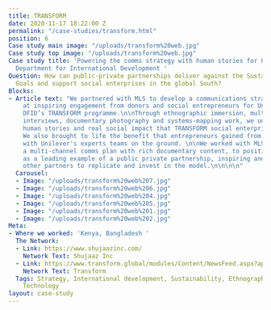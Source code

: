 ```yaml
---
title: TRANSFORM
date: 2020-11-17 18:22:00 Z
permalink: "/case-studies/transform.html"
position: 6
Case study main image: "/uploads/transform%20web.jpg"
Case study top image: "/uploads/transform%20web.jpg"
Case study title: 'Powering the comms strategy with human stories for Unilever and
  Department for International Development '
Question: How can public-private partnerships deliver against the Sustainable Development
  Goals and support social enterprises in the global South?
Blocks:
- Article text: "We partnered with MLS to develop a communications strategy aimed
    at inspiring engagement from donors and social entrepreneurs for Unilever and
    DFID’s TRANSFORM programme.\n\nThrough ethnographic immersion, multi-stakeholder
    interviews, documentary photography and systems-mapping work, we uncovered the
    human stories and real social impact that TRANSFORM social enterprises were making.
    We also brought to life the benefit that entrepreneurs gained from partnering
    with Unilever's experts teams on the ground. \n\nWe worked with MLS to populate
    a multi-channel comms plan with rich documentary content, to position TRANSFORM
    as a leading example of a public private partnership, inspiring and equipping
    other partners to replicate and invest in the model.\n\n\n\n"
  Carousel:
  - Image: "/uploads/transform%20web%207.jpg"
  - Image: "/uploads/transform%20web%206.jpg"
  - Image: "/uploads/transform%20web%204.jpg"
  - Image: "/uploads/transform%20web%205.jpg"
  - Image: "/uploads/transform%20web%201.jpg"
  - Image: "/uploads/transform%20web%202.jpg"
Meta:
- Where we worked: 'Kenya, Bangladesh '
  The Network:
  - Link: https://www.shujaazinc.com/
    Network Text: Shujaaz Inc
  - Link: https://www.transform.global/modules/Content/NewsFeed.aspx?appid=2
    Network Text: Transform
  Tags: Strategy, International development, Sustainability, Ethnography, Qualitative,
    Technology
layout: case-study
---
```



